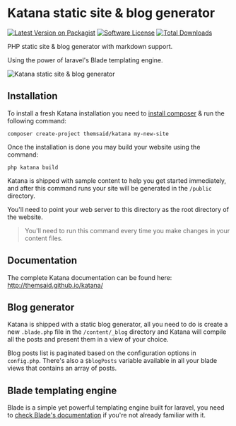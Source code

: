 # Katana static site & blog generator

[![Latest Version on Packagist](https://img.shields.io/packagist/v/themsaid/katana.svg?style=flat-square)](https://packagist.org/packages/themsaid/katana)
[![Software License](https://img.shields.io/badge/license-MIT-brightgreen.svg?style=flat-square)](LICENSE.txt)
[![Total Downloads](https://img.shields.io/packagist/dt/themsaid/katana.svg?style=flat-square)](https://packagist.org/packages/themsaid/katana)

PHP static site & blog generator with markdown support.

Using the power of laravel's Blade templating engine.

![Katana static site & blog generator](http://s14.postimg.org/a1gqg2zs1/katana.jpg)

## Installation

To install a fresh Katana installation you need to [install composer](https://getcomposer.org/doc/00-intro.md#installation-linux-unix-osx) & run the following command:

```
composer create-project themsaid/katana my-new-site
```

Once the installation is done you may build your website using the command:

```
php katana build
```

Katana is shipped with sample content to help you get started immediately, and after this command runs your site will be generated in the `/public` directory.

You'll need to point your web server to this directory as the root directory of the website.

> You'll need to run this command every time you make changes in your content files.

## Documentation

The complete Katana documentation can be found here: http://themsaid.github.io/katana/

## Blog generator

Katana is shipped with a static blog generator, all you need to do is create a new `.blade.php` file in the `/content/_blog` directory and Katana
will compile all the posts and present them in a view of your choice.

Blog posts list is paginated based on the configuration options in `config.php`. There's also a `$blogPosts` variable available in all your blade
views that contains an array of posts.

## Blade templating engine

Blade is a simple yet powerful templating engine built for laravel, you need to [check Blade's documentation](https://laravel.com/docs/5.2/blade) if you're not already familiar with it.
